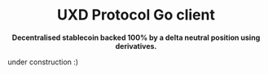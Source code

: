 <div align="center">
  <h1>UXD Protocol Go client</h1>
  <p>
    <strong>Decentralised stablecoin backed 100% by a delta neutral position using derivatives. </strong>
  </p>
  <p>
    <!-- <a href=""><img src="" alt="Go Reference"></a>
    <a href=""><img src="https://github.com/Blockdaemon/pyth-go/actions/workflows/test.yml/badge.svg" alt="unit tests"></a> -->
  </p>
</div>


under construction :)


